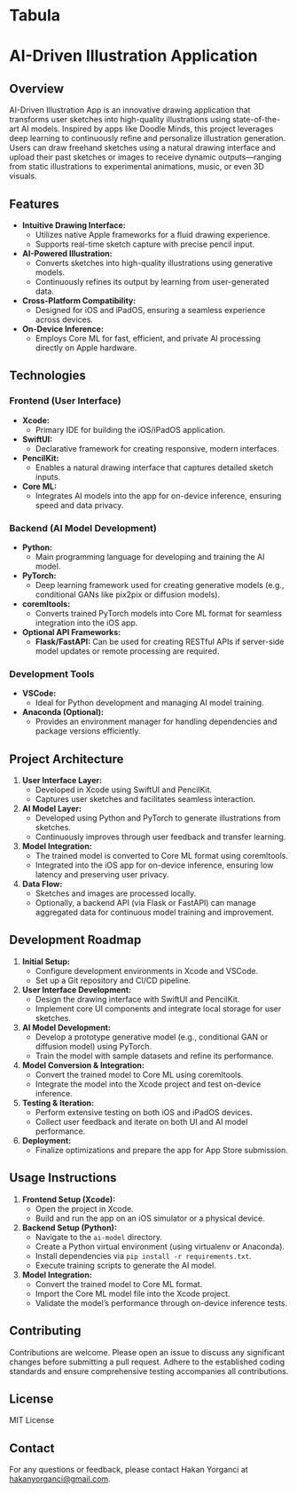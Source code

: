 # Tabula

# AI-Driven Illustration Application

## Overview
AI-Driven Illustration App is an innovative drawing application that transforms user sketches into high-quality illustrations using state-of-the-art AI models. Inspired by apps like Doodle Minds, this project leverages deep learning to continuously refine and personalize illustration generation. Users can draw freehand sketches using a natural drawing interface and upload their past sketches or images to receive dynamic outputs—ranging from static illustrations to experimental animations, music, or even 3D visuals.

## Features
- **Intuitive Drawing Interface:**  
  - Utilizes native Apple frameworks for a fluid drawing experience.
  - Supports real-time sketch capture with precise pencil input.
- **AI-Powered Illustration:**  
  - Converts sketches into high-quality illustrations using generative models.
  - Continuously refines its output by learning from user-generated data.
- **Cross-Platform Compatibility:**  
  - Designed for iOS and iPadOS, ensuring a seamless experience across devices.
- **On-Device Inference:**  
  - Employs Core ML for fast, efficient, and private AI processing directly on Apple hardware.

## Technologies
### Frontend (User Interface)
- **Xcode:**  
  - Primary IDE for building the iOS/iPadOS application.
- **SwiftUI:**  
  - Declarative framework for creating responsive, modern interfaces.
- **PencilKit:**  
  - Enables a natural drawing interface that captures detailed sketch inputs.
- **Core ML:**  
  - Integrates AI models into the app for on-device inference, ensuring speed and data privacy.

### Backend (AI Model Development)
- **Python:**  
  - Main programming language for developing and training the AI model.
- **PyTorch:**  
  - Deep learning framework used for creating generative models (e.g., conditional GANs like pix2pix or diffusion models).
- **coremltools:**  
  - Converts trained PyTorch models into Core ML format for seamless integration into the iOS app.
- **Optional API Frameworks:**  
  - **Flask/FastAPI:** Can be used for creating RESTful APIs if server-side model updates or remote processing are required.

### Development Tools
- **VSCode:**  
  - Ideal for Python development and managing AI model training.
- **Anaconda (Optional):**  
  - Provides an environment manager for handling dependencies and package versions efficiently.

## Project Architecture
1. **User Interface Layer:**  
   - Developed in Xcode using SwiftUI and PencilKit.
   - Captures user sketches and facilitates seamless interaction.
2. **AI Model Layer:**  
   - Developed using Python and PyTorch to generate illustrations from sketches.
   - Continuously improves through user feedback and transfer learning.
3. **Model Integration:**  
   - The trained model is converted to Core ML format using coremltools.
   - Integrated into the iOS app for on-device inference, ensuring low latency and preserving user privacy.
4. **Data Flow:**  
   - Sketches and images are processed locally.
   - Optionally, a backend API (via Flask or FastAPI) can manage aggregated data for continuous model training and improvement.

## Development Roadmap
1. **Initial Setup:**  
   - Configure development environments in Xcode and VSCode.
   - Set up a Git repository and CI/CD pipeline.
2. **User Interface Development:**  
   - Design the drawing interface with SwiftUI and PencilKit.
   - Implement core UI components and integrate local storage for user sketches.
3. **AI Model Development:**  
   - Develop a prototype generative model (e.g., conditional GAN or diffusion model) using PyTorch.
   - Train the model with sample datasets and refine its performance.
4. **Model Conversion & Integration:**  
   - Convert the trained model to Core ML using coremltools.
   - Integrate the model into the Xcode project and test on-device inference.
5. **Testing & Iteration:**  
   - Perform extensive testing on both iOS and iPadOS devices.
   - Collect user feedback and iterate on both UI and AI model performance.
6. **Deployment:**  
   - Finalize optimizations and prepare the app for App Store submission.

## Usage Instructions
1. **Frontend Setup (Xcode):**  
   - Open the project in Xcode.
   - Build and run the app on an iOS simulator or a physical device.
2. **Backend Setup (Python):**  
   - Navigate to the `ai-model` directory.
   - Create a Python virtual environment (using virtualenv or Anaconda).
   - Install dependencies via `pip install -r requirements.txt`.
   - Execute training scripts to generate the AI model.
3. **Model Integration:**  
   - Convert the trained model to Core ML format.
   - Import the Core ML model file into the Xcode project.
   - Validate the model’s performance through on-device inference tests.

## Contributing
Contributions are welcome. Please open an issue to discuss any significant changes before submitting a pull request. Adhere to the established coding standards and ensure comprehensive testing accompanies all contributions.

## License
MIT License

## Contact
For any questions or feedback, please contact Hakan Yorganci at hakanyorganci@gmail.com.
